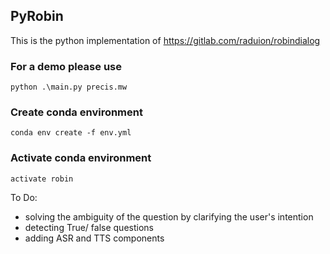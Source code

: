 ## PyRobin

This is the python implementation of  https://gitlab.com/raduion/robindialog 

### For a demo please use 
``` python .\main.py precis.mw ```


###  Create conda environment 
``` conda env create -f env.yml ```

###  Activate conda environment 
```activate robin```

To Do:
- solving the ambiguity of the question by clarifying the user's intention
- detecting True/ false questions 
- adding ASR and TTS components
